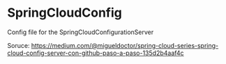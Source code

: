 # SpringCloudConfig
Config file for the SpringCloudConfigurationServer

Soruce: 
https://medium.com/@migueldoctor/spring-cloud-series-spring-cloud-config-server-con-github-paso-a-paso-135d2b4aaf4c
